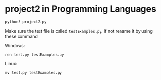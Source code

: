# project2 in Programming Languages

````
python3 project2.py
````

Make sure the test file is called <code>testExamples.py</code>. If not rename it by using these command

Windows:
````
ren test.py testExamples.py
````

Linux:
````
mv test.py testExamples.py
````
